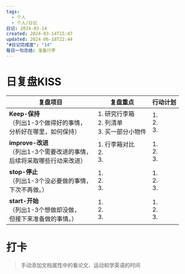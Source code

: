 ```yaml
---
tags:
  - 个人
  - 个人/日记
日记: 2024-03-14
created: 2024-03-14T15:47
updated: 2024-06-18T22:44
"#日记完成度": "14"
每日一句总结: 准备行李
---
```



# 日复盘KISS
| **复盘项目**                                             | **复盘重点**                          | **行动计划**          |
| ---------------------------------------------------- | --------------------------------- | ----------------- |
| **Keep-保持**<br>（列出1-3个做得好的事情，<br>   分析好在哪里，如何保持）     | 1.  研究行李箱<br>2. 列清单<br>3. 买一部分小物件 | 1.  <br>2. <br>3. |
| **improve-改进**<br>（列出1-3个需要改进的事情，<br>  后续将采取哪些行动来改进） | 1.  行李箱对比<br>2. <br>3.            | 1.  <br>2. <br>3. |
| **stop-停止**<br>（列出1-3个没必要做的事情，<br>下次不再做。）            | 1.  <br>2. <br>3.                 | 1.  <br>2. <br>3. |
| **start-开始**<br>（列出1-3个想做却没做，<br>但接下来准备做的事情。）        | 1.  <br>2. <br>3.                 | 1.  <br>2. <br>3. |


# 打卡
> 手动添加文档属性中的看论文、运动和学英语的时间


